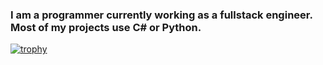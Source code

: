 ### I am a programmer currently working as a fullstack engineer. Most of my projects use C# or Python.

[![trophy](https://github-profile-trophy.vercel.app/?username=JustAn0therDev)](https://github.com/ryo-ma/github-profile-trophy)
